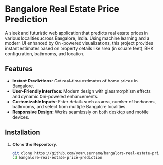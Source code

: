 # Bangalore Real Estate Price Prediction

A sleek and futuristic web application that predicts real estate prices in various localities across Bangalore, India. Using machine learning and a modern UI enhanced by Oni-powered visualizations, this project provides instant estimates based on property details like area (in square feet), BHK configuration, bathrooms, and location.

## Features

- **Instant Predictions:** Get real-time estimates of home prices in Bangalore.
- **User-Friendly Interface:** Modern design with glassmorphism effects and dynamic Oni-powered enhancements.
- **Customizable Inputs:** Enter details such as area, number of bedrooms, bathrooms, and select from multiple Bangalore localities.
- **Responsive Design:** Works seamlessly on both desktop and mobile devices.

## Installation

1. **Clone the Repository:**
   ```bash
   git clone https://github.com/yourusername/bangalore-real-estate-price-prediction.git
   cd bangalore-real-estate-price-prediction
